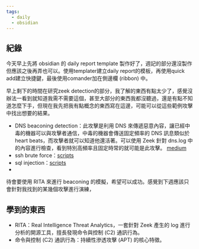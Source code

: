```yaml
---
tags:
  - daily
  - obsidian
---
```

## 紀錄
今天早上先將 obsidian 的 daily report template 製作好了，週記的部分還沒製作但應該之後再弄也可以。使用templater建立daily report的模板，再使用quick add建立快捷鍵，最後使用comander加在側邊欄 (ribbon) 中。

早上剩下的時間在研究zeek detection的部分，我了解的東西有點太少了，感覺沒辦法一看到就知道我需不需要這個，甚至大部分的東西我都沒聽過，還是有點不知道怎麼下手，但現在我先把我有點概念的東西寫在這邊，可能可以從這些範例攻擊中找出想要的結果。
- DNS beaconing detection：此攻擊是利用 DNS 來傳遞惡意內容，讓已經中毒的機器可以與攻擊者通信，中毒的機器會傳送固定頻率的 DNS 訊息類似於 heart beats，而攻擊者就可以知道他還活著。可以使用 Zeek 針對 dns.log 中的內容進行檢查，看到特別高頻率且固定時常的就可能是此攻擊。 [medium](https://medium.com/@ashutoshthakurofficial/deep-dive-into-zeek-a-powerful-network-security-monitoring-tool-f52ff3485035)
- ssh brute force：[scripts](https://docs.zeek.org/en/master/scripts/policy/protocols/ssh/detect-bruteforcing.zeek.html)
- sql injection：[scripts](https://docs.zeek.org/en/master/scripts/policy/protocols/http/detect-sql-injection.zeek.html)
- 

待會要使用 RITA 來進行 beaconing 的模擬，希望可以成功。感覺到下週應該只會針對我找到的某幾個攻擊進行演練，
## 學到的東西
- RITA：Real Intelligence Threat Analytics，一套針對 Zeek 產生的 log 進行分析的開源工具，擅長發現命令與控制 (C2) 通訊行為。
- 命令與控制 (C2) 通訊行為：持續性滲透攻擊 (APT) 的核心特徵。